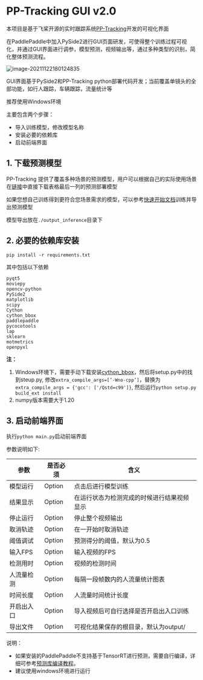 # PP-Tracking GUI v2.0

本项目是基于飞桨开源的实时跟踪系统[PP-Tracking](https://github.com/PaddlePaddle/PaddleDetection/blob/develop/deploy/pptracking/README.md)开发的可视化界面

在PaddlePaddle中加入PySide2进行GUI页面研发，可使得整个训练过程可视化，并通过GUI界面进行调参，模型预测，视频输出等，通过多种类型的识别，简化整体预测流程。

![image-20211122180124835](https://z3.ax1x.com/2021/11/22/IzBXjg.png)

GUI界面基于PySide2和PP-Tracking python部署代码开发；当前覆盖单镜头的全部功能，如行人跟踪，车辆跟踪，流量统计等

推荐使用Windows环境

主要包含两个步骤：

- 导入训练模型，修改模型名称
- 安装必要的依赖库
- 启动前端界面

## 1. 下载预测模型

PP-Tracking 提供了覆盖多种场景的预测模型，用户可以根据自己的实际使用场景在[链接](https://github.com/PaddlePaddle/PaddleDetection/blob/develop/deploy/pptracking/README.md#%E4%BA%8C%E7%AE%97%E6%B3%95%E4%BB%8B%E7%BB%8D)中直接下载表格最后一列的预测部署模型

如果您想自己训练得到更符合您场景需求的模型，可以参考[快速开始文档](https://github.com/PaddlePaddle/PaddleDetection/blob/develop/configs/mot/fairmot/README_cn.md#%E5%BF%AB%E9%80%9F%E5%BC%80%E5%A7%8B)训练并导出预测模型

模型导出放在`./output_inference`目录下


## 2. 必要的依赖库安装

```
pip install -r requirements.txt
```
其中包括以下依赖

```
pyqt5
moviepy
opencv-python
PySide2
matplotlib
scipy
Cython
cython_bbox
paddlepaddle
pycocotools
lap
sklearn
motmetrics
openpyxl
```

**注：**

1. Windows环境下，需要手动下载安装[cython_bbox](https://pypi.org/project/pip/)，然后将setup.py中的找到steup.py, 修改`extra_compile_args=[’-Wno-cpp’]`，替换为`extra_compile_args = {'gcc': ['/Qstd=c99']}`, 然后运行`python setup.py build_ext install`
2. numpy版本需要大于1.20

## 3. 启动前端界面

执行`python main.py`启动前端界面


参数说明如下:

| 参数       | 是否必须 | 含义                                     |
| ---------- | -------- | ---------------------------------------- |
| 模型运行   | Option   | 点击后进行模型训练                       |
| 结果显示   | Option   | 在运行状态为检测完成的时候进行结果视频显示 |
| 停止运行   | Option   | 停止整个视频输出                         |
| 取消轨迹   | Option   | 在一开始时取消轨迹                       |
| 阈值调试   | Option   | 预测得分的阈值，默认为0.5                |
| 输入FPS    | Option   | 输入视频的FPS                                |
| 检测用时   | Option   | 视频的检测时间                           |
| 人流量检测 | Option   | 每隔一段帧数内的人流量统计图表           |
| 时间长度   | Option   | 人流量时间统计长度                       |
| 开启出入口 | Option   | 导入视频后可自行选择是否开启出入口训练   |
| 导出文件   | Option   | 可视化结果保存的根目录，默认为output/    |


说明：

- 如果安装的PaddlePaddle不支持基于TensorRT进行预测，需要自行编译，详细可参考[预测库编译教程](https://paddleinference.paddlepaddle.org.cn/user_guides/source_compile.html)。
- 建议使用windows环境进行运行
